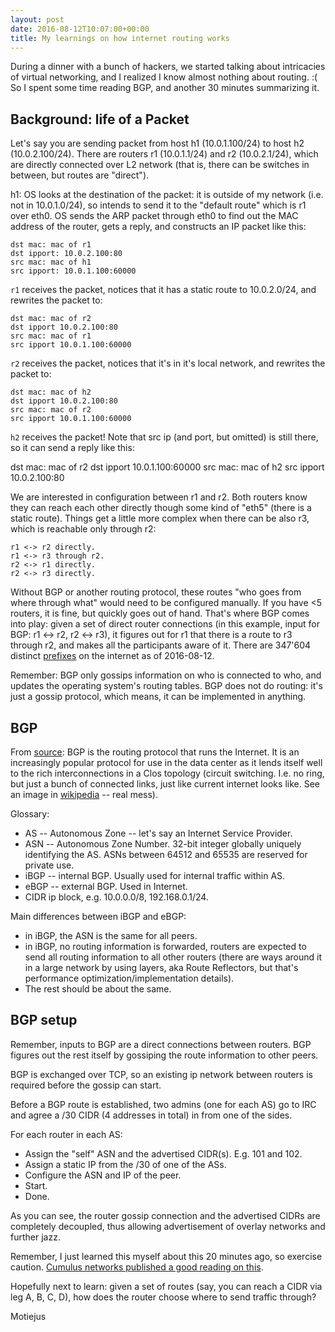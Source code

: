 ```yaml
---
layout: post
date: 2016-08-12T10:07:00+00:00
title: My learnings on how internet routing works
---
```


During a dinner with a bunch of hackers, we started talking about intricacies
of virtual networking, and I realized I know almost nothing about routing. :(
So I spent some time reading BGP, and another 30 minutes summarizing it.

Background: life of a Packet
---

Let's say you are sending packet from host h1 (10.0.1.100/24) to host h2
(10.0.2.100/24). There are routers r1 (10.0.1.1/24) and r2 (10.0.2.1/24), which
are directly connected over L2 network (that is, there can be switches in
between, but routes are "direct").

h1: OS looks at the destination of the packet: it is outside of my network
(i.e. not in 10.0.1.0/24), so intends to send it to the "default route" which
is r1 over eth0. OS sends the ARP packet through eth0 to find out the MAC
address of the router, gets a reply, and constructs an IP packet like this:

    dst mac: mac of r1
    dst ipport: 10.0.2.100:80
    src mac: mac of h1
    src ipport: 10.0.1.100:60000

`r1` receives the packet, notices that it has a static route to 10.0.2.0/24,
and rewrites the packet to:

    dst mac: mac of r2
    dst ipport 10.0.2.100:80
    src mac: mac of r1
    src ipport 10.0.1.100:60000

`r2` receives the packet, notices that it's in it's local network, and rewrites
the packet to:

    dst mac: mac of h2
    dst ipport 10.0.2.100:80
    src mac: mac of r2
    src ipport 10.0.1.100:60000

`h2` receives the packet! Note that src ip (and port, but omitted) is still
there, so it can send a reply like this:

   dst mac: mac of r2
   dst ipport 10.0.1.100:60000
   src mac: mac of h2
   src ipport 10.0.2.100:80
   
We are interested in configuration between r1 and r2. Both routers know they
can reach each other directly though some kind of "eth5" (there is a static
route). Things get a little more complex when there can be also r3, which is
reachable only through r2:

    r1 <-> r2 directly.
    r1 <-> r3 through r2.
    r2 <-> r1 directly.
    r2 <-> r3 directly.

Without BGP or another routing protocol, these routes "who goes from where
through what" would need to be configured manually. If you have <5 routers, it
is fine, but quickly goes out of hand. That's where BGP comes into play: given
a set of direct router connections (in this example, input for BGP: r1 <-> r2,
r2 <-> r3), it figures out for r1 that there is a route to r3 through r2, and
makes all the participants aware of it. There are 347'604 distinct
[prefixes][1] on the internet as of 2016-08-12.

Remember: BGP only gossips information on who is connected to who, and updates
the operating system's routing tables. BGP does not do routing: it's just a
gossip protocol, which means, it can be implemented in anything.

BGP
---

From [source][2]: BGP is the routing protocol that runs the Internet. It is an
increasingly popular protocol for use in the data center as it lends itself
well to the rich interconnections in a Clos topology (circuit switching. I.e.
no ring, but just a bunch of connected links, just like current internet looks
like. See an image in [wikipedia][3] -- real mess).

Glossary:

* AS -- Autonomous Zone -- let's say an Internet Service Provider.
* ASN -- Autonomous Zone Number. 32-bit integer globally uniquely identifying
  the AS. ASNs between 64512 and 65535 are reserved for private use.
* iBGP -- internal BGP. Usually used for internal traffic within AS.
* eBGP -- external BGP. Used in Internet.
* CIDR ip block, e.g. 10.0.0.0/8, 192.168.0.1/24.

Main differences between iBGP and eBGP:

* in iBGP, the ASN is the same for all peers.
* in iBGP, no routing information is forwarded, routers are expected to send
  all routing information to all other routers (there are ways around it in a
  large network by using layers, aka Route Reflectors, but that's performance
  optimization/implementation details).
* The rest should be about the same.

BGP setup
---

Remember, inputs to BGP are a direct connections between routers. BGP figures
out the rest itself by gossiping the route information to other peers.

BGP is exchanged over TCP, so an existing ip network between routers is
required before the gossip can start.

Before a BGP route is established, two admins (one for each AS) go to IRC and
agree a /30 CIDR (4 addresses in total) in from one of the sides.

For each router in each AS:

* Assign the "self" ASN and the advertised CIDR(s). E.g. 101 and 102.
* Assign a static IP from the /30 of one of the ASs.
* Configure the ASN and IP of the peer.
* Start.
* Done.

As you can see, the router gossip connection and the advertised CIDRs are
completely decoupled, thus allowing advertisement of overlay networks and
further jazz.

Remember, I just learned this myself about this 20 minutes ago, so exercise
caution. [Cumulus networks published a good reading on this][2].

Hopefully next to learn: given a set of routes (say, you can reach a CIDR via
leg A, B, C, D), how does the router choose where to send traffic through?

Motiejus

[1]: http://www.cidr-report.org/as2.0/
[2]: https://docs.cumulusnetworks.com/display/DOCS/Border+Gateway+Protocol+-+BGP
[3]: https://en.wikipedia.org/wiki/Clos_network
